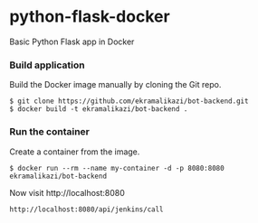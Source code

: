# python-flask-docker
Basic Python Flask app in Docker

### Build application
Build the Docker image manually by cloning the Git repo.
```
$ git clone https://github.com/ekramalikazi/bot-backend.git
$ docker build -t ekramalikazi/bot-backend .
```

### Run the container
Create a container from the image.
```
$ docker run --rm --name my-container -d -p 8080:8080 ekramalikazi/bot-backend
```

Now visit http://localhost:8080

```
http://localhost:8080/api/jenkins/call 
```

